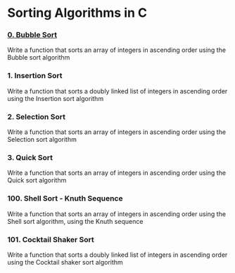 Sorting Algorithms in C
=======================

### [0. Bubble Sort](https://github.com/mahmoudsalah296/sorting_algorithms/blob/main/0-bubble_sort.c)  
Write a function that sorts an array of integers in ascending order using the Bubble sort algorithm

### 1. Insertion Sort  
Write a function that sorts a doubly linked list of integers in ascending order using the Insertion sort algorithm

### 2. Selection Sort  
Write a function that sorts an array of integers in ascending order using the Selection sort algorithm

### 3. Quick Sort  
Write a function that sorts an array of integers in ascending order using the Quick sort algorithm

### 100. Shell Sort - Knuth Sequence  
Write a function that sorts an array of integers in ascending order using the Shell sort algorithm, using the Knuth sequence

### 101. Cocktail Shaker Sort  
Write a function that sorts a doubly linked list of integers in ascending order using the Cocktail shaker sort algorithm
